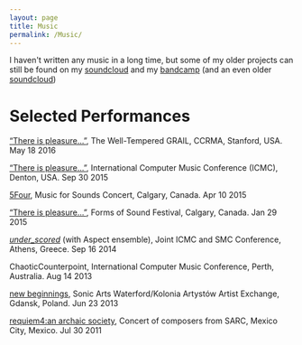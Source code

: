 ```yaml
---
layout: page
title: Music
permalink: /Music/
---
```

I haven't written any music in a long time, but some of my older projects can still be found on my [soundcloud](https://soundcloud.com/ps_music) and my [bandcamp](https://perezslime.bandcamp.com/) (and an even older [soundcloud](https://soundcloud.com/chubbylittlefatman))


# Selected Performances
[“There is pleasure...”](https://soundcloud.com/ps_music/there-is-pleasure), The Well-Tempered GRAIL, CCRMA, Stanford, USA. May 18 2016

[“There is pleasure...”](https://soundcloud.com/ps_music/there-is-pleasure), International Computer Music Conference (ICMC), Denton, USA. Sep 30 2015 

[5Four](https://soundcloud.com/ps_music/5four_demo_090415), Music for Sounds Concert, Calgary, Canada. Apr 10 2015 

[“There is pleasure...”](https://soundcloud.com/ps_music/there-is-pleasure), Forms of Sound Festival, Calgary, Canada. Jan 29 2015 

[_under_scored_](https://soundcloud.com/ps_music/under_scored-aspect_demo) (with Aspect ensemble), Joint ICMC and SMC Conference, Athens, Greece. Sep 16 2014 

ChaoticCounterpoint, International Computer Music Conference, Perth, Australia. Aug 14 2013 

[new beginnings](https://soundcloud.com/ps_music/newbeginnings), Sonic Arts Waterford/Kolonia Artystów Artist Exchange, Gdansk, Poland. Jun 23 2013 

[requiem4:an archaic society](https://soundcloud.com/chubbylittlefatman/requiem4-an-archaic-society), Concert of composers from SARC, Mexico City, Mexico. Jul 30 2011 
